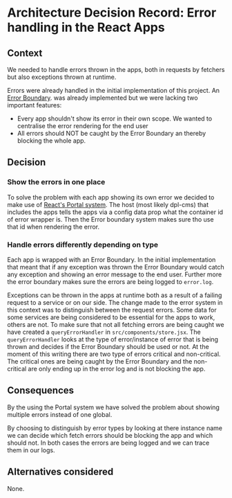 # Architecture Decision Record: Error handling in the React Apps

## Context

We needed to handle errors thrown in the apps, both in requests by fetchers but
also exceptions thrown at runtime.

Errors were already handled in the initial implementation of this project.
An [Error Boundary](https://react.dev/reference/react/use#displaying-an-error-to-users-with-error-boundary).
was already implemented but we were lacking two important features:

* Every app shouldn't show its error in their own scope. We wanted to centralise
the error rendering for the end user
* All errors should NOT be caught by the Error Boundary an thereby blocking the
whole app.

## Decision

### Show the errors in one place

To solve the problem with each app showing its own error we decided to make use of
[React's Portal system](https://react.dev/reference/react-dom/createPortal).
The host (most likely dpl-cms) that includes the apps tells the apps via a
config data prop what the container id of error wrapper is. Then the Error
boundary system makes sure tho use that id when rendering the error.

### Handle errors differently depending on type

Each app is wrapped with an Error Boundary. In the initial implementation
that meant that if any exception was thrown the Error Boundary would catch
any exception and showing an error message to the end user.
Further more the error boundary makes sure the errors are being logged to `error.log`.

Exceptions can be thrown in the apps at runtime both as a result
of a failing request to a service or on our side.
The change made to the error system in this context was to distinguish
between the request errors.
Some data for some services are being considered to be essential for the apps to
work, others are not.
To make sure that not all fetching errors are being caught we have created a
`queryErrorHandler` in `src/components/store.jsx`. The `queryErrorHandler` looks
at the type of error/instance of error that is being thrown
and decides if the Error Boundary should be used or not.
At the moment of this writing there are two type of errors critical and non-critical.
The critical ones are being caught by the Error Boundary and the non-critical
are only ending up in the error log and is not blocking the app.

## Consequences

By the using the Portal system we have solved the problem about showing multiple
errors instead of one global.

By choosing to distinguish by error types by looking at there instance name
we can decide which fetch errors should be blocking the app and which should not.
In both cases the errors are being logged and we can trace them in our logs.

## Alternatives considered

None.

